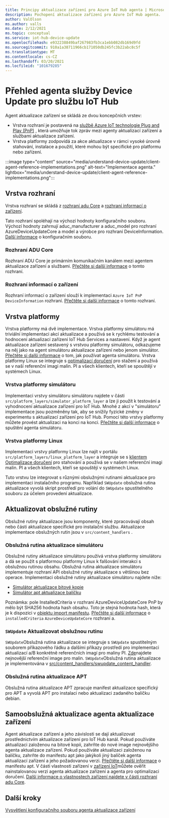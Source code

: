 ```yaml
---
title: Principy aktualizace zařízení pro Azure IoT Hub agenta | Microsoft Docs
description: Pochopení aktualizace zařízení pro Azure IoT Hub agenta.
author: ValOlson
ms.author: valls
ms.date: 2/12/2021
ms.topic: conceptual
ms.service: iot-hub-device-update
ms.openlocfilehash: e932238849baf267983fb3ca1ebb082db169d9fd
ms.sourcegitcommit: 910a1a38711966cb171050db245fc3b22abc8c5f
ms.translationtype: MT
ms.contentlocale: cs-CZ
ms.lasthandoff: 03/20/2021
ms.locfileid: "101679285"
---
```

# <a name="device-update-for-iot-hub-agent-overview"></a>Přehled agenta služby Device Update pro službu IoT Hub

Agent aktualizace zařízení se skládá ze dvou koncepčních vrstev:

* Vrstva rozhraní je postavená na [službě Azure IoT technologie Plug and Play (PnP)](https://docs.microsoft.com/azure/iot-pnp/overview-iot-plug-and-play) , která umožňuje tok zpráv mezi agenty aktualizací zařízení a službami aktualizace zařízení.
* Vrstva platformy zodpovídá za akce aktualizace v rámci vysoké úrovně stahování, instalace a použití, které mohou být specifické pro platformu nebo zařízení.

:::image type="content" source="media/understand-device-update/client-agent-reference-implementations.png" alt-text="Implementace agenta." lightbox="media/understand-device-update/client-agent-reference-implementations.png":::

## <a name="the-interface-layer"></a>Vrstva rozhraní

Vrstva rozhraní se skládá z [rozhraní adu Core](https://github.com/Azure/iot-hub-device-update/tree/main/src/agent/adu_core_interface) a [rozhraní informací o zařízení](https://github.com/Azure/iot-hub-device-update/tree/main/src/agent/device_info_interface).

Tato rozhraní spoléhají na výchozí hodnoty konfiguračního souboru. Výchozí hodnoty zahrnují aduc_manufacturer a aduc_model pro rozhraní AzureDeviceUpdateCore a model a výrobce pro rozhraní DeviceInformation. [Další informace](device-update-configuration-file.md) o konfiguračním souboru.

### <a name="adu-core-interface"></a>Rozhraní ADU Core

Rozhraní ADU Core je primárním komunikačním kanálem mezi agentem aktualizace zařízení a službami. [Přečtěte si další informace](device-update-plug-and-play.md#adu-core-interface) o tomto rozhraní.

### <a name="device-information-interface"></a>Rozhraní informací o zařízení

Rozhraní informací o zařízení slouží k implementaci `Azure IoT PnP DeviceInformation` rozhraní. [Přečtěte si další informace](device-update-plug-and-play.md#device-information-interface) o tomto rozhraní.

## <a name="the-platform-layer"></a>Vrstva platformy

Vrstva platformy má dvě implementace. Vrstva platformy simulátoru má triviální implementaci akcí aktualizace a používá se k rychlému testování a hodnocení aktualizací zařízení IoT Hub Services a nastavení. Když je agent aktualizace zařízení sestavený s vrstvou platformy simulátoru, odkazujeme na něj jako na agent simulátoru aktualizace zařízení nebo jenom simulátor. [Přečtěte si další informace](https://github.com/Azure/iot-hub-device-update/blob/main/docs/agent-reference/how-to-run-agent.md) o tom, jak používat agenta simulátoru. Vrstva platformy Linux se integruje s [optimalizací doručení](https://github.com/microsoft/do-client) pro stažení a používá se v naší referenční imagi malin. PI a všech klientech, kteří se spouštějí v systémech Linux.

### <a name="simulator-platform-layer"></a>Vrstva platformy simulátoru

Implementaci vrstvy simulátoru simulátoru najdete v části `src/platform_layers/simulator_platform_layer` a lze ji použít k testování a vyhodnocení aktualizace zařízení pro IoT Hub.  Mnohé z akcí v "simulátoru" implementace jsou pozměněny tak, aby se snížily fyzické změny v experimentu s aktualizací zařízení pro IoT Hub.  Pomocí této vrstvy platformy můžete provést aktualizaci na konci na konci. [Přečtěte si další informace](https://github.com/Azure/iot-hub-device-update/blob/main/docs/agent-reference/how-to-run-agent.md) o spuštění agenta simulátoru.

### <a name="linux-platform-layer"></a>Vrstva platformy Linux

Implementaci vrstvy platformy Linux lze najít v portálu `src/platform_layers/linux_platform_layer` a integruje se s [klientem Optimalizace doručení](https://github.com/microsoft/do-client/releases) pro stahování a používá se v našem referenční imagi malin. PI a všech klientech, kteří se spouštějí v systémech Linux.

Tuto vrstvu lze integrovat s různými obslužnými rutinami aktualizace pro implementaci instalačního programu. Například `SWUpdate` obslužná rutina aktualizace vyvolá skript prostředí pro volání do `SWUpdate` spustitelného souboru za účelem provedení aktualizace.

## <a name="update-handlers"></a>Aktualizovat obslužné rutiny

Obslužné rutiny aktualizace jsou komponenty, které zpracovávají obsah nebo části aktualizace specifické pro instalační službu. Aktualizace implementace obslužných rutin jsou v `src/content_handlers` .

### <a name="simulator-update-handler"></a>Obslužná rutina aktualizace simulátoru

Obslužné rutiny aktualizace simulátoru používá vrstva platformy simulátoru a dá se použít s platformou platformy Linux k falšování interakcí s obslužnou rutinou obsahu. Obslužná rutina aktualizace simulátoru implementuje rozhraní API obslužné rutiny aktualizace s většinou bez operace. Implementaci obslužné rutiny aktualizace simulátoru najdete níže:
* [Simulátor aktualizace bitové kopie](https://github.com/Azure/iot-hub-device-update/blob/main/src/content_handlers/swupdate_handler/inc/aduc/swupdate_simulator_handler.hpp)
* [Simulátor apt aktualizace balíčku](https://github.com/Azure/iot-hub-device-update/blob/main/src/content_handlers/apt_handler/inc/aduc/apt_simulator_handler.hpp)

Poznámka: pole InstalledCriteria v rozhraní AzureDeviceUpdateCore PnP by mělo být SHA256 hodnota hash obsahu. Toto je stejná hodnota hash, která je k dispozici v [objektu import manifestu](import-update.md#create-device-update-import-manifest). [Přečtěte si další informace](device-update-plug-and-play.md) o `installedCriteria` `AzureDeviceUpdateCore` rozhraní a.

### <a name="swupdate-update-handler"></a>`SWUpdate` Aktualizovat obslužnou rutinu

`SWUpdate`Obslužná rutina aktualizace se integruje s `SWUpdate` spustitelným souborem příkazového řádku a dalšími příkazy prostředí pro implementaci aktualizací a/B konkrétně referenčních imagí pro maliny PI. [Zde](https://github.com/Azure/iot-hub-device-update/releases)najdete nejnovější referenční image pro malin. `SWUpdate`Obslužná rutina aktualizace je implementována v [src/content_handlers/swupdate_content_handler](https://github.com/Azure/iot-hub-device-update/tree/main/src/content_handlers/swupdate_handler).

### <a name="apt-update-handler"></a>Obslužná rutina aktualizace APT

Obslužná rutina aktualizace APT zpracuje manifest aktualizace specifický pro APT a vyvolá APT pro instalaci nebo aktualizaci zadaného balíčku debian.

## <a name="self-update-device-update-agent"></a>Samoobslužná aktualizace agenta aktualizace zařízení

Agent aktualizace zařízení a jeho závislosti se dají aktualizovat prostřednictvím aktualizace zařízení pro IoT Hub kanál. Pokud používáte aktualizaci založenou na bitové kopii, zahrňte do nové image nejnovějšího agenta aktualizace zařízení. Pokud používáte aktualizaci založenou na balíčku, zahrňte do manifestu apt jako jakýkoli jiný balíček agenta aktualizací zařízení a jeho požadovanou verzi. [Přečtěte si další informace](device-update-apt-manifest.md) o manifestu apt. V části vlastnosti zařízení v [zařízení IoT](https://docs.microsoft.com/azure/iot-hub/iot-hub-devguide-device-twins)můžete ověřit nainstalovanou verzi agenta aktualizace zařízení a agenta pro optimalizaci doručení. [Další informace o vlastnostech zařízení najdete v části rozhraní adu Core](device-update-plug-and-play.md#device-properties).

## <a name="next-steps"></a>Další kroky
[Vysvětlení konfiguračního souboru agenta aktualizace zařízení](device-update-configuration-file.md)

